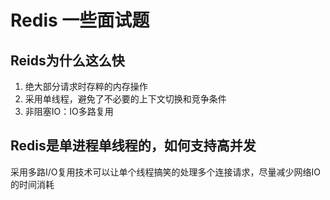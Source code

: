 # Redis 一些面试题

## Reids为什么这么快

1. 绝大部分请求时存粹的内存操作
2. 采用单线程，避免了不必要的上下文切换和竞争条件
3. 非阻塞IO：IO多路复用

## Redis是单进程单线程的，如何支持高并发

采用多路I/O复用技术可以让单个线程搞笑的处理多个连接请求，尽量减少网络IO的时间消耗

